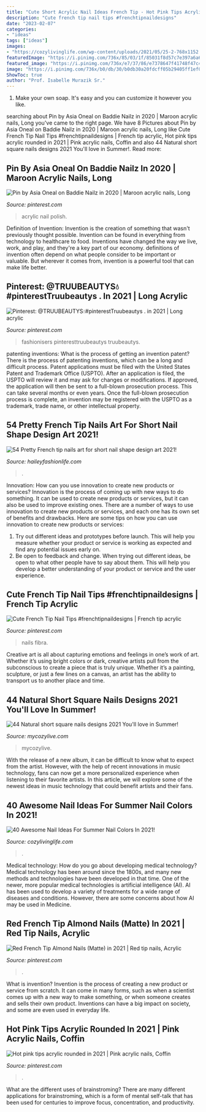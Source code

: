 ```yaml
---
title: "Cute Short Acrylic Nail Ideas French Tip - Hot Pink Tips Acrylic Rounded In 2021"
description: "Cute french tip nail tips #frenchtipnaildesigns"
date: "2023-02-07"
categories:
- "ideas"
tags: ["ideas"]
images:
- "https://cozylivinglife.com/wp-content/uploads/2021/05/25-2-768x1152.jpg"
featuredImage: "https://i.pinimg.com/736x/85/03/1f/85031f8d57c7e397a6a60ed6ef662ae3.jpg"
featured_image: "https://i.pinimg.com/736x/e7/37/86/e7378647f41748f47c4a3adf05d87f5e.jpg"
image: "https://i.pinimg.com/736x/b0/db/30/b0db30a20fdcff05b29405ff1ef0387b.jpg"
ShowToc: true
author: "Prof. Isabelle Murazik Sr."
---
```



1. Make your own soap. It's easy and you can customize it however you like.

	

		
searching about Pin by Asia Oneal on Baddie Nailz in 2020 | Maroon acrylic nails, Long you've came to the right page. We have 8 Pictures about Pin by Asia Oneal on Baddie Nailz in 2020 | Maroon acrylic nails, Long like Cute French Tip Nail Tips #frenchtipnaildesigns | French tip acrylic, Hot pink tips acrylic rounded in 2021 | Pink acrylic nails, Coffin and also 44 Natural short square nails designs 2021 You&#039;ll love in Summer!. Read more:
		
    
## Pin By Asia Oneal On Baddie Nailz In 2020 | Maroon Acrylic Nails, Long

<img loading=lazy src="https://i.pinimg.com/736x/4f/43/b4/4f43b4f6fec36ec82de6688cf01d7751.jpg" onerror="this.onerror=null;this.src='https://tse1.mm.bing.net/th?id=OIP.fS-SdXBrDVREY4gsZz_gXwHaHS&amp;pid=15.1';" alt="Pin by Asia Oneal on Baddie Nailz in 2020 | Maroon acrylic nails, Long">

_Source: pinterest.com_

>acrylic nail polish. 

	

Definition of Invention:
Invention is the creation of something that wasn't previously thought possible. Invention can be found in everything from technology to healthcare to food. Inventions have changed the way we live, work, and play, and they're a key part of our economy. definitions of invention often depend on what people consider to be important or valuable. But wherever it comes from, invention is a powerful tool that can make life better.

    
## Pinterest: @TRUUBEAUTYS💧#pinterestTruubeautys . In 2021 | Long Acrylic

<img loading=lazy src="https://i.pinimg.com/736x/b0/db/30/b0db30a20fdcff05b29405ff1ef0387b.jpg" onerror="this.onerror=null;this.src='https://tse2.mm.bing.net/th?id=OIP.iYlFkLxFCpgvoPgAlOIgygHaHY&amp;pid=15.1';" alt="Pinterest: @TRUUBEAUTYS💧#pinterestTruubeautys . in 2021 | Long acrylic">

_Source: pinterest.com_

>fashionisers pinteresttruubeautys truubeautys. 

	

patenting inventions: What is the process of getting an invention patent?
There is the process of patenting inventions, which can be a long and difficult process. Patent applications must be filed with the United States Patent and Trademark Office (USPTO). After an application is filed, the USPTO will review it and may ask for changes or modifications. If approved, the application will then be sent to a full-blown prosecution process. This can take several months or even years. Once the full-blown prosecution process is complete, an invention may be registered with the USPTO as a trademark, trade name, or other intellectual property.

    
## 54 Pretty French Tip Nails Art For Short Nail Shape Design Art 2021!

<img loading=lazy src="https://haileyfashionlife.com/wp-content/uploads/2021/04/2-4-769x1154.jpg" onerror="this.onerror=null;this.src='https://tse2.mm.bing.net/th?id=OIP.cNUdOBcd0WCqMddQtiSjOAHaLH&amp;pid=15.1';" alt="54 Pretty French tip nails art for short nail shape design art 2021!">

_Source: haileyfashionlife.com_

>. 

	

Innovation: How can you use innovation to create new products or services?
Innovation is the process of coming up with new ways to do something. It can be used to create new products or services, but it can also be used to improve existing ones. There are a number of ways to use innovation to create new products or services, and each one has its own set of benefits and drawbacks. Here are some tips on how you can use innovation to create new products or services: 
1. Try out different ideas and prototypes before launch. This will help you measure whether your product or service is working as expected and find any potential issues early on. 
2. Be open to feedback and change. When trying out different ideas, be open to what other people have to say about them. This will help you develop a better understanding of your product or service and the user experience. 

    
## Cute French Tip Nail Tips #frenchtipnaildesigns | French Tip Acrylic

<img loading=lazy src="https://i.pinimg.com/736x/85/03/1f/85031f8d57c7e397a6a60ed6ef662ae3.jpg" onerror="this.onerror=null;this.src='https://tse1.mm.bing.net/th?id=OIP._eWA4JxOt-Lw1GDrbZxo2AHaNL&amp;pid=15.1';" alt="Cute French Tip Nail Tips #frenchtipnaildesigns | French tip acrylic">

_Source: pinterest.com_

>nails fibra. 

	

Creative art is all about capturing emotions and feelings in one’s work of art. Whether it’s using bright colors or dark, creative artists pull from the subconscious to create a piece that is truly unique. Whether it’s a painting, sculpture, or just a few lines on a canvas, an artist has the ability to transport us to another place and time.

    
## 44 Natural Short Square Nails Designs 2021 You&#039;ll Love In Summer!

<img loading=lazy src="https://mycozylive.com/wp-content/uploads/2021/04/4-14-683x1024.jpg" onerror="this.onerror=null;this.src='https://tse4.mm.bing.net/th?id=OIP.IZ6UKRMgyWlOo2yrd6A33gHaLG&amp;pid=15.1';" alt="44 Natural short square nails designs 2021 You&#039;ll love in Summer!">

_Source: mycozylive.com_

>mycozylive. 

	

With the release of a new album, it can be difficult to know what to expect from the artist. However, with the help of recent innovations in music technology, fans can now get a more personalized experience when listening to their favorite artists. In this article, we will explore some of the newest ideas in music technology that could benefit artists and their fans.

    
## 40 Awesome Nail Ideas For Summer Nail Colors In 2021!

<img loading=lazy src="https://cozylivinglife.com/wp-content/uploads/2021/05/25-2-768x1152.jpg" onerror="this.onerror=null;this.src='https://tse1.mm.bing.net/th?id=OIP.5XrsSYrPTfXgjxiVBpsZaAHaLH&amp;pid=15.1';" alt="40 Awesome Nail Ideas For Summer Nail Colors In 2021!">

_Source: cozylivinglife.com_

>. 

	

Medical technology: How do you go about developing medical technology?
Medical technology has been around since the 1800s, and many new methods and technologies have been developed in that time. One of the newer, more popular medical technologies is artificial intelligence (AI). AI has been used to develop a variety of treatments for a wide range of diseases and conditions. However, there are some concerns about how AI may be used in Medicine.

    
## Red French Tip Almond Nails (Matte) In 2021 | Red Tip Nails, Acrylic

<img loading=lazy src="https://i.pinimg.com/736x/f4/71/d9/f471d981e39277f337fa884eb6474669.jpg" onerror="this.onerror=null;this.src='https://tse1.mm.bing.net/th?id=OIP.b-P5ScpC8Pyruz78b-6EUwHaLc&amp;pid=15.1';" alt="Red French Tip Almond Nails (Matte) in 2021 | Red tip nails, Acrylic">

_Source: pinterest.com_

>. 

	

What is invention?
Invention is the process of creating a new product or service from scratch. It can come in many forms, such as when a scientist comes up with a new way to make something, or when someone creates and sells their own product. Inventions can have a big impact on society, and some are even used in everyday life.

    
## Hot Pink Tips Acrylic Rounded In 2021 | Pink Acrylic Nails, Coffin

<img loading=lazy src="https://i.pinimg.com/736x/e7/37/86/e7378647f41748f47c4a3adf05d87f5e.jpg" onerror="this.onerror=null;this.src='https://tse3.mm.bing.net/th?id=OIP.yvil0YdGqkay_zCQsDFRmwHaJ3&amp;pid=15.1';" alt="Hot pink tips acrylic rounded in 2021 | Pink acrylic nails, Coffin">

_Source: pinterest.com_

>. 

	

What are the different uses of brainstroming?
There are many different applications for brainstroming, which is a form of mental self-talk that has been used for centuries to improve focus, concentration, and productivity.

